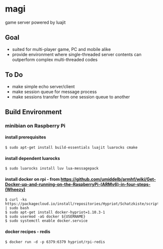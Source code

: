 # magi
game server powered by luajit

## Goal
* suited for multi-player game, PC and mobile alike
* provide environment where single-threaded server contents can outperform complex multi-threaded codes

## To Do
* make simple echo server/client
* make session queue for message process
* make sessions transfer from one session queue to another

## Build Environment
### minibian on Raspberry Pi
#### install prerequisites
   ```
$ sudo apt-get install build-essentials luajit luarocks cmake
   ```
#### install dependent luarocks
   ```
$ sudo luarocks install luv lua-messagepack
   ```
#### install docker on rpi - from https://github.com/umiddelb/armhf/wiki/Get-Docker-up-and-running-on-the-RaspberryPi-(ARMv6)-in-four-steps-(Wheezy)
   ```
$ curl -ks https://packagecloud.io/install/repositories/Hypriot/Schatzkiste/script.deb.sh | sudo bash
$ sudo apt-get install docker-hypriot=1.10.3-1
$ sudo usermod -aG docker ${USERNAME}
$ sudo systemctl enable docker.service
   ```
#### docker recipes - redis
   ```
$ docker run -d -p 6379:6379 hypriot/rpi-redis
   ```
